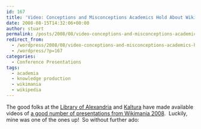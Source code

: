 ```yaml
---
id: 167
title: 'Video: Conceptions and Misconceptions Academics Hold About Wikipedia'
date: 2008-08-15T14:32:06+00:00
author: stuart
permalink: /posts/2008/08/video-conceptions-and-misconceptions-academics-hold-about-wikipedia// 
redirect_from:
  - /wordpress/2008/08/video-conceptions-and-misconceptions-academics-hold-about-wikipedia/
  - /wordpress/?p=167
categories:
  - Conference Presentations
tags:
  - academia
  - knowledge production
  - wikimania
  - wikipedia
---
```

The good folks at the [Library of Alexandria](http://www.bibalex.org) and [Kaltura](http://www.kaltura.com/devwiki/index.php/Main_Page) have made available videos of [a good number of presentations from Wikimania 2008](http://www.kaltura.com/devwiki/index.php/Wikimania_Sessions).  Luckily, mine was one of the ones up!  So without further ado:

<!--more-->